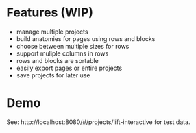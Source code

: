 
# Features (WIP)
- manage multiple projects
- build anatomies for pages using rows and blocks
- choose between multiple sizes for rows
- support muliple columns in rows
- rows and blocks are sortable
- easily export pages or entire projects
- save projects for later use

# Demo
See: http://localhost:8080/#/projects/lift-interactive for test data.